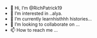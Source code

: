- 👋 Hi, I’m @RichPatrick19
- 👀 I’m interested in ..alya.
- 🌱 I’m currently learnhisthhh histories...
- 💞️ I’m looking to collaborate on ...
- 📫 How to reach me ...

<!---
RichPatrick19/RichPatrick19 is a ✨ special ✨ repository because its `README.md` (this file) appears on your GitHub profile.
You can click the Preview link to take a look at your changes.
--->

